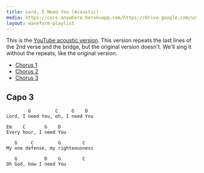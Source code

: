 ```yaml
---
title: Lord, I Need You (Acoustic)
media: https://cors-anywhere.herokuapp.com/https://drive.google.com/uc?export=download&id=1-1yJjDgEWIcCnWoQixunV9RQTsX9M6iT
layout: waveform-playlist
---
```


This is the [YouTube acoustic version](https://www.youtube.com/watch?v=iaVPupbNFAo). This version repeats the last lines of the 2nd verse and the bridge, but the original version doesn't. We'll sing it without the repeats, like the original version.

- [Chorus 1](#35.008,60.834)
- [Chorus 2](#105.601,131.667)
- [Chorus 3](#168.94,194.80)

## Capo 3

```
        G         C     G    D
Lord, I need You, oh, I need You

Em    C       G    D
Every hour, I need You

   G     C         G        C
My one defense, my righteousness

   G          D    G        C
Oh God, how I need You
```

